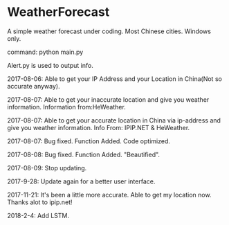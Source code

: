 # WeatherForecast
A simple weather forecast under coding. Most Chinese cities. Windows only.

command: python main.py

Alert.py is used to output info.

2017-08-06: Able to get your IP Address and your Location in China(Not so accurate anyway).

2017-08-07: Able to get your inaccurate location and give you weather information. Information from:HeWeather.

2017-08-07: Able to get your accurate location in China via ip-address and give you weather information. Info From: IPIP.NET & HeWeather.

2017-08-07: Bug fixed. Function Added. Code optimized.

2017-08-08: Bug fixed. Function Added. "Beautified".

2017-08-09: Stop updating.

2017-9-28: Update again for a better user interface.

2017-11-21: It's been a little more accurate. Able to get my location now. Thanks alot to ipip.net!

2018-2-4: Add LSTM.
